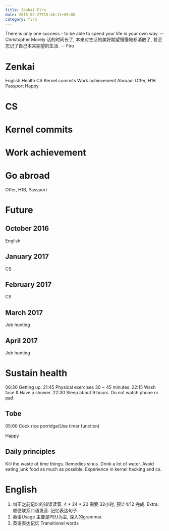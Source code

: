 ```yaml
---
title: Zenkai Firo
date: 2015-02-27T15:46:11+08:00 
category: firo
---
```

There is only one success - to be able to spend your life in your own way. --Christopher Morely
活的时间长了, 本来对生活的美好期望慢慢地都消散了, 甚至忘记了自己本来期望的生活. -- Firo

# Zenkai
English
Health
CS
Kernel commits
Work achievement
Abroad: Offer, H1B
Passport
Happy
# CS
# Kernel commits
# Work achievement
# Go abroad
Offer, H1B, Passport

# Future
## October 2016
English

## January 2017
CS

## February 2017
CS

## March 2017
Job hunting

## April 2017
Job hunting

# Sustain health
06:30 Getting up.
21:45 Physical exercises 30 ~ 45 minutes.
22:15 Wash face & Have a shower.
22:30 Sleep about 9 hours. Do not watch phone or pad.

## Tobe
05:00 Cook rice porridge(Use timer function)

Happy
## Daily principles
Kill the waste of time things.
Remedies sinus.
Drink a lot of water.
Avoid eating junk food as much as possible.
Experience in kernel hacking and cs.

# English
1. 纠正之前记忆的错误读音.
4 * 24 * 20 需要 32小时, 预计4/12 完成.
Extra:
顺便联系口语发音.
记忆表达句子.
2. 英语Usage
主要是PEU为主, 深入的grammar.
3. 英语表达记忆
Transitional words


